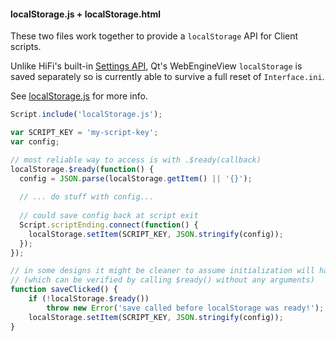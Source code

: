 #### localStorage.js + localStorage.html

These two files work together to provide a `localStorage` API for Client scripts.

Unlike HiFi's built-in [Settings API](https://readme.highfidelity.com/docs/settings-api), Qt's WebEngineView `localStorage` is saved separately so is currently able to survive a full reset of `Interface.ini`.

See [localStorage.js](#file-localStorage-js) for more info.

```javascript
Script.include('localStorage.js');

var SCRIPT_KEY = 'my-script-key';
var config;

// most reliable way to access is with .$ready(callback)
localStorage.$ready(function() {
  config = JSON.parse(localStorage.getItem() || '{}');
  
  // ... do stuff with config...
  
  // could save config back at script exit
  Script.scriptEnding.connect(function() {
    localStorage.setItem(SCRIPT_KEY, JSON.stringify(config));
  });
});

// in some designs it might be cleaner to assume initialization will have completed
// (which can be verified by calling $ready() without any arguments)
function saveClicked() {
    if (!localStorage.$ready())
        throw new Error('save called before localStorage was ready!');
    localStorage.setItem(SCRIPT_KEY, JSON.stringify(config));
}
```
